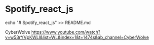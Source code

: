 ﻿# Spotify_react_js
echo "# Spotify_react_js" >> README.md



CyberWolve
https://www.youtube.com/watch?v=w53rYVpKWLI&list=WL&index=1&t=1474s&ab_channel=CyberWolve
